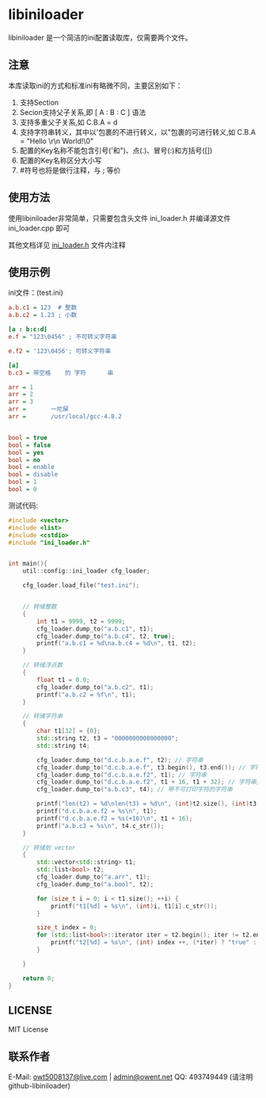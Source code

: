 libiniloader
============

libiniloader 是一个简洁的ini配置读取库，仅需要两个文件。


注意
------
本库读取ini的方式和标准ini有略微不同，主要区别如下：

1. 支持Section
2. Secion支持父子关系,即 [ A : B : C ] 语法
3. 支持多重父子关系,如 C.B.A = d
4. 支持字符串转义，其中以'包裹的不进行转义，以"包裹的可进行转义,如 C.B.A = "Hello \r\n World!\0"
5. 配置的Key名称不能包含引号('和")、点(.)、冒号(:)和方括号([])
6. 配置的Key名称区分大小写
7. #符号也将是做行注释，与 ; 等价


使用方法
------
使用libiniloader非常简单，只需要包含头文件 ini_loader.h 并编译源文件 ini_loader.cpp 即可

其他文档详见 [ini_loader.h](ini_loader.h) 文件内注释

使用示例
------
ini文件：(test.ini)

```ini
a.b.c1 = 123  # 整数
a.b.c2 = 1.23 ; 小数

[a : b:c:d]
e.f = "123\0456" ; 不可转义字符串

e.f2 = '123\0456'; 可转义字符串

[a]
b.c3 = 带空格    的 字符		串

arr = 1
arr = 2   
arr = 3   
arr = 		一坨屎
arr = 		/usr/local/gcc-4.8.2


bool = true
bool = false
bool = yes
bool = no
bool = enable
bool = disable
bool = 1
bool = 0
```

测试代码:
```cpp
#include <vector>
#include <list>
#include <cstdio>
#include "ini_loader.h"


int main(){
    util::config::ini_loader cfg_loader;

    cfg_loader.load_file("test.ini");


    // 转储整数
    {
        int t1 = 9999, t2 = 9999;
        cfg_loader.dump_to("a.b.c1", t1);
        cfg_loader.dump_to("a.b.c4", t2, true);
        printf("a.b.c1 = %d\na.b.c4 = %d\n", t1, t2);
    }

    // 转储浮点数
    {
        float t1 = 0.0;
        cfg_loader.dump_to("a.b.c2", t1);
        printf("a.b.c2 = %f\n", t1);
    }

    // 转储字符串
    {
        char t1[32] = {0};
        std::string t2, t3 = "0000000000000000";
        std::string t4;

        cfg_loader.dump_to("d.c.b.a.e.f", t2); // 字符串
        cfg_loader.dump_to("d.c.b.a.e.f", t3.begin(), t3.end()); // 字符串迭代器
        cfg_loader.dump_to("d.c.b.a.e.f2", t1); // 字符串
        cfg_loader.dump_to("d.c.b.a.e.f2", t1 + 16, t1 + 32); // 字符串指针迭代器
        cfg_loader.dump_to("a.b.c3", t4); // 带不可打印字符的字符串

        printf("len(t2) = %d\nlen(t3) = %d\n", (int)t2.size(), (int)t3.size());
        printf("d.c.b.a.e.f2 = %s\n", t1);
        printf("d.c.b.a.e.f2 = %s(+16)\n", t1 + 16);
        printf("a.b.c3 = %s\n", t4.c_str());
    }

    // 转储到 vector
    {
        std::vector<std::string> t1;
        std::list<bool> t2;
        cfg_loader.dump_to("a.arr", t1);
        cfg_loader.dump_to("a.bool", t2);

        for (size_t i = 0; i < t1.size(); ++i) {
            printf("t1[%d] = %s\n", (int)i, t1[i].c_str());
        }

        size_t index = 0;
        for (std::list<bool>::iterator iter = t2.begin(); iter != t2.end(); ++iter) {
            printf("t2[%d] = %s\n", (int) index ++, (*iter) ? "true" : "false");
        }

    }

    return 0;
}
```

LICENSE
------
MIT License


联系作者
------
E-Mail: [owt5008137@live.com](mailto:owt5008137@live.com) | [admin@owent.net](mailto:admin@owent.net)
QQ: 493749449 (请注明 github-libiniloader)
